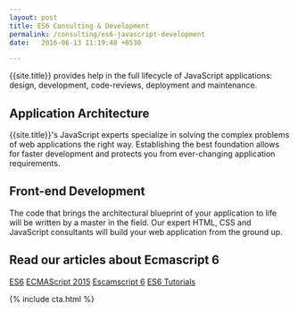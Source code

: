 ```yaml
---
layout: post
title: ES6 Consulting & Development
permalink: /consulting/es6-javascript-development
date:   2016-06-13 11:19:48 +0530

---
```


{{site.title}} provides help in the full lifecycle of JavaScript applications: design, development, code-reviews, deployment and maintenance.


## Application Architecture
{{site.title}}'s JavaScript experts specialize in solving the complex problems of web applications the right way. Establishing the best foundation allows for faster development and protects you from ever-changing application requirements.


## Front-end Development
The code that brings the architectural blueprint of your application to life will be written by a master in the field. Our expert HTML, CSS and JavaScript consultants will build your web application from the ground up.

## Read our articles about Ecmascript 6
<div class="ui black labels">
  <a href="/tag/es6/"  title="Blogs Tagged ES6">ES6</a>
  <a href="/tag/ecmascript-2015/"  title="Blogs Tagged ECMAScript 2015">ECMAScript 2015</a>
  <a href="/tag/escamscript-6/"  title="Blogs Tagged Escamscript 6">Escamscript 6</a>
  <a href="/tag/es6-tutorials/"  title="Blogs Tagged ES6 Tutorials">ES6 Tutorials</a>
</div>

{% include cta.html %}
